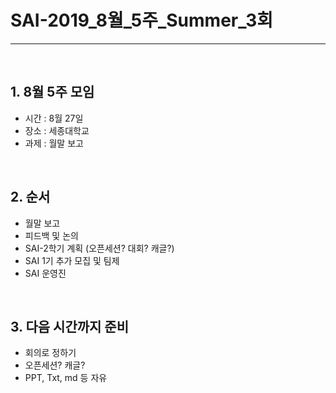 # SAI-2019_8월_5주_Summer_3회

<hr>
<br>

## 1. 8월 5주 모임
 - 시간 : 8월 27일
 - 장소 : 세종대학교
 - 과제 : 월말 보고
 
<br>

## 2. 순서
 - 월말 보고
 - 피드백 및 논의
 - SAI-2학기 계획 (오픈세션? 대회? 캐글?)
 - SAI 1기 추가 모집 및 팀제
 - SAI 운영진

<br>

## 3. 다음 시간까지 준비
 - 회의로 정하기
 - 오픈세션? 캐글?
 - PPT, Txt, md 등 자유
